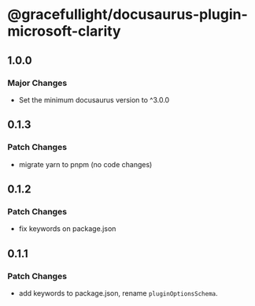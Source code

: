 # @gracefullight/docusaurus-plugin-microsoft-clarity

## 1.0.0

### Major Changes

- Set the minimum docusaurus version to ^3.0.0

## 0.1.3

### Patch Changes

- migrate yarn to pnpm (no code changes)

## 0.1.2

### Patch Changes

- fix keywords on package.json

## 0.1.1

### Patch Changes

- add keywords to package.json, rename `pluginOptionsSchema`.
